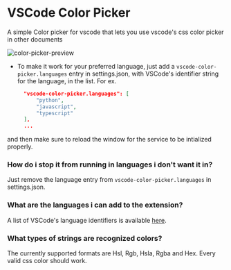 # VSCode Color Picker

A simple Color picker for vscode that lets you use vscode's css color picker in other documents

![color-picker-preview](https://i.imgur.com/dG1tnN3.png, "color-picker-preview")

* To make it work for your preferred language, just add a `vscode-color-picker.languages` entry in settings.json, with VSCode's identifier string for the language, in the list. For ex.
  ```json
    "vscode-color-picker.languages": [
        "python",
        "javascript",
        "typescript"
    ],
    ...
  ```
 and then make sure to reload the window for the service to be intialized properly.

### How do i stop it from running in languages i don't want it in?

Just remove the language entry from `vscode-color-picker.languages` in settings.json.


### What are the languages i can add to the extension?

A list of VSCode's language identifiers is available [here](https://code.visualstudio.com/docs/languages/identifiers).


### What types of strings are recognized colors?

The currently supported formats are Hsl, Rgb, Hsla, Rgba and Hex. Every valid css color should work.

 
